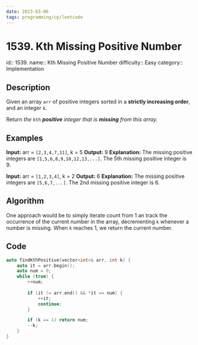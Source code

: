 ```yaml
---
date: 2023-03-06
tags: programming/cp/leetcode
---
```


# 1539. Kth Missing Positive Number 

id:: 1539. 
name:: Kth Missing Positive Number
difficulty:: Easy
category:: Implementation

## Description
Given an array `arr` of positive integers sorted in a **strictly increasing order**, and an integer `k`.

Return _the_ `kth` _**positive** integer that is **missing** from this array._

## Examples
**Input:** arr = `[2,3,4,7,11]`, k = 5
**Output:** 9
**Explanation:** The missing positive integers are `[1,5,6,8,9,10,12,13,...]`. The 5th missing positive integer is 9.

**Input:** arr = `[1,2,3,4]`, k = 2
**Output:** 6
**Explanation:** The missing positive integers are `[5,6,7,...]`. The 2nd missing positive integer is 6.

## Algorithm
One approach would be to simply iterate count from 1 an track the occurrence of the current number in the array, decrementing `k` whenever a number is missing. When `k` reaches 1, we return the current number.

## Code
```cpp
auto findKthPositive(vector<int>& arr, int k) {
	auto it = arr.begin();
	auto num = 0;
	while (true) {
		++num;
		
		if (it != arr.end() && *it == num) {
			++it;
			continue;
		}

		if (k == 1) return num;
		--k;
	}
}
```